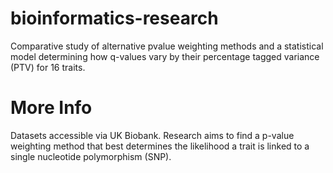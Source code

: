 # bioinformatics-research
Comparative study of alternative pvalue weighting methods and a statistical model determining how q-values vary by their percentage tagged variance (PTV) for 16 traits.

# More Info
Datasets accessible via UK Biobank. Research aims to find a p-value weighting method that best determines the likelihood a trait is linked to a single nucleotide polymorphism (SNP). 
